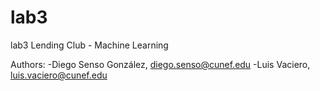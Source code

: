 # lab3
lab3 Lending Club - Machine Learning

Authors: 
-Diego Senso González, diego.senso@cunef.edu
-Luis Vaciero, luis.vaciero@cunef.edu
